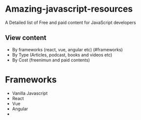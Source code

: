 # Amazing-javascript-resources

A Detailed list of Free and paid content for JavaScript developers

## View content

- By frameworks (react, vue, angular etc) (#frameworks)
- By Type (Articles, podcast, books and videos etc)
- By Cost (freenimun and paid contents)

#

# Frameworks

- Vanilla Javascript
- React
- Vue
- Angular
-
